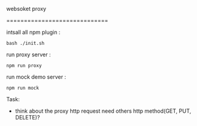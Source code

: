 websoket proxy

=============================

intsall all npm plugin :

	bash ./init.sh

run proxy server : 

	npm run proxy

run mock demo server :

	npm run mock


Task:

* think about the proxy http request need others http method(GET, PUT, DELETE)?
